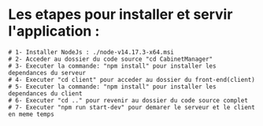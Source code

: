 

# Les etapes pour installer et servir l'application :
	# 1- Installer NodeJs : ./node-v14.17.3-x64.msi
	# 2- Acceder au dossier du code source "cd CabinetManager"
	# 3- Executer la commande: "npm install" pour installer les dependances du serveur 
	# 4- Executer "cd client" pour acceder au dossier du front-end(client)
	# 5- Executer la commande: "npm install" pour installer les dependances du client
	# 6- Executer "cd .." pour revenir au dossier du code source complet
	# 7- Executer "npm run start-dev" pour demarer le serveur et le client en meme temps 

